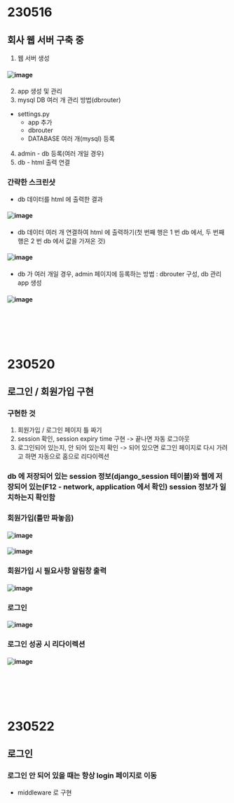 # 230516
## 회사 웹 서버 구축 중
1. 웹 서버 생성
#### ![image](https://github.com/Shin-jongwhan/TIL/assets/62974484/3343d6ed-59d1-4cf5-91dc-326264fa90a0)
2. app 생성 및 관리
3. mysql DB 여러 개 관리 방법(dbrouter)
- settings.py
  - app 추가
  - dbrouter
  - DATABASE 여러 개(mysql) 등록
4. admin - db 등록(여러 개일 경우)
5. db - html 출력 연결
### 간략한 스크린샷
- db 데이터를 html 에 출력한 결과
#### ![image](https://github.com/Shin-jongwhan/TIL/assets/62974484/07bbbb83-b0ed-4983-903c-4250b5936be2)
- db 데이터 여러 개 연결하여 html 에 출력하기(첫 번째 행은 1 번 db 에서, 두 번째 행은 2 번 db 에서 값을 가져온 것)
#### ![image](https://github.com/Shin-jongwhan/TIL/assets/62974484/544eee84-b3b5-4e64-8e58-fc51da26aaf3)
- db 가 여러 개일 경우, admin 페이지에 등록하는 방법 : dbrouter 구성, db 관리 app 생성
#### ![image](https://github.com/Shin-jongwhan/TIL/assets/62974484/ef151e24-4721-4fb1-b205-075b4c1f7e53)
### <br/><br/><br/>

# 230520
## 로그인 / 회원가입 구현
### 구현한 것
1. 회원가입 / 로그인 페이지 틀 짜기
2. session 확인, session expiry time 구현 -> 끝나면 자동 로그아웃
3. 로그인되어 있는지, 안 되어 있는지 확인 -> 되어 있으면 로그인 페이지로 다시 가려고 하면 자동으로 홈으로 리다이렉션
### db 에 저장되어 있는 session 정보(django_session 테이블)와 웹에 저장되어 있는(F12 - network, application 에서 확인) session 정보가 일치하는지 확인함
### 회원가입(틀만 짜놓음)
#### ![image](https://github.com/Shin-jongwhan/TIL/assets/62974484/1b9767cc-046d-4337-bbff-2390de4ed18d)
#### ![image](https://github.com/Shin-jongwhan/TIL/assets/62974484/b008b432-31cc-4544-8484-1906f6dc5757)
### 회원가입 시 필요사항 알림창 출력
#### ![image](https://github.com/Shin-jongwhan/TIL/assets/62974484/3f29afb7-e128-499b-a0e6-1dabb60f2af6)
### 로그인
#### ![image](https://github.com/Shin-jongwhan/TIL/assets/62974484/3fba2316-2f02-4e8f-9f15-d5eec19a5800)
### 로그인 성공 시 리다이렉션
#### ![image](https://github.com/Shin-jongwhan/TIL/assets/62974484/237dc4db-d9d2-4303-9921-123d1f87c5f3)
### <br/><br/><br/>

# 230522
## 로그인
### 로그인 안 되어 있을 때는 항상 login 페이지로 이동
- middleware 로 구현
### <br/><br/><br/>

